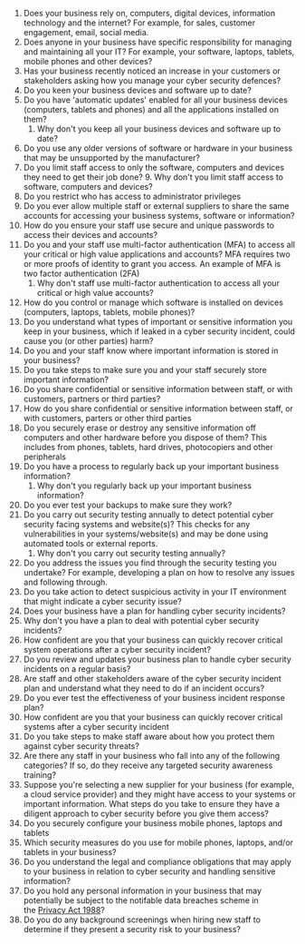 
1. Does your business rely on, computers, digital devices, information technology and the internet? For example, for sales, customer engagement, email, social media.
2. Does anyone in your business have specific responsibility for managing and maintaining all your IT? For example, your software, laptops, tablets, mobile phones and other devices?
3. Has your business recently noticed an increase in your customers or stakeholders asking how you manage your cyber security defences?
4. Do you keen your business devices and software up to date?
5. Do you have 'automatic updates' enabled for all your business devices (computers, tablets and phones) and all the applications installed on them?
	1. Why don't you keep all your business devices and software up to date?
6. Do you use any older versions of software or hardware in your business that may be unsupported by the manufacturer?
7. Do you limit staff access to only the software, computers and devices they need to get their job done?
	9. Why don't you limit staff access to software, computers and devices?
8. Do you restrict who has access to administrator privileges
9. Do you ever allow multiple staff or external suppliers to share the same accounts for accessing your business systems, software or information?
10. How do you ensure your staff use secure and unique passwords to access their devices and accounts?
11. Do you and your staff use multi-factor authentication (MFA) to access all your critical or high value applications and accounts? MFA requires two or more proofs of identity to grant you access. An example of MFA is two factor authentication (2FA)
	1. Why don't staff use multi-factor authentication to access all your critical or high value accounts?
12. How do you control or manage which software is installed on devices (computers, laptops, tablets, mobile phones)?
13. Do you understand what types of important or sensitive information you keep in your business, which if leaked in a cyber security incident, could cause you (or other parties) harm?
14. Do you and your staff know where important information is stored in your business?
15. Do you take steps to make sure you and your staff securely store important information?
16. Do you share confidential or sensitive information between staff, or with customers, partners or third parties?
17. How do you share confidential or sensitive information between staff, or with customers, parters or other third parties
18. Do you securely erase or destroy any sensitive information off computers and other hardware before you dispose of them? This includes from phones, tablets, hard drives, photocopiers and other peripherals
19. Do you have a process to regularly back up your important business information?
	1. Why don't you regularly back up your important business information?
20. Do you ever test your backups to make sure they work?
21. Do you carry out security testing annually to detect potential cyber security facing systems and website(s)? This checks for any vulnerabilities in your systems/website(s) and may be done using automated tools or external reports.
	1. Why don't you carry out security testing annually?
22. Do you address the issues you find through the security testing you undertake? For example, developing a plan on how to resolve any issues and following through.
23. Do you take action to detect suspicious activity in your IT environment that might indicate a cyber security issue?
24. Does your business have a plan for handling cyber security incidents?
25. Why don't you have a plan to deal with potential cyber security incidents?
26. How confident are you that your business can quickly recover critical system operations after a cyber security incident?
27. Do you review and updates your business plan to handle cyber security incidents on a regular basis?
28. Are staff and other stakeholders aware of the cyber security incident plan and understand what they need to do if an incident occurs?
29. Do you ever test the effectiveness of your business incident response plan?
30. How confident are you that your business can quickly recover critical systems after a cyber security incident
31. Do you take steps to make staff aware about how you protect them against cyber security threats?
32. Are there any staff in your business who fall into any of the following categories? If so, do they receive any targeted security awareness training?
33. Suppose you're selecting a new supplier for your business (for example, a cloud service provider) and they might have access to your systems or important information. What steps do you take to ensure they have a diligent approach to cyber security before you give them access?
34. Do you securely configure your business mobile phones, laptops and tablets
35. Which security measures do you use for mobile phones, laptops, and/or tablets in your business?
36. Do you understand the legal and compliance obligations that may apply to your business in relation to cyber security and handling sensitive information?
37. Do you hold any personal information in your business that may potentially be subject to the notifable data breaches scheme in the [Privacy Act 1988](https://www.oaic.gov.au/privacy/the-privacy-act/)?
38. Do you do any background screenings when hiring new staff to determine if they present a security risk to your business?